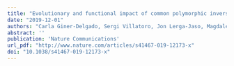 ```yaml
---
title: "Evolutionary and functional impact of common polymorphic inversions in the human genome"
date: "2019-12-01"
authors: "Carla Giner-Delgado, Sergi Villatoro, Jon Lerga-Jaso, Magdalena Gayà-Vidal, Meritxell Oliva, David Castellano, Lorena Pantano, Bárbara D. Bitarello, David Izquierdo, Isaac Noguera, Iñigo Olalde, Alejandra Delprat, Antoine Blancher, Carles Lalueza-Fox, Tõnu Esko, Paul F. O'Reilly, Aida M. Andrés, Luca Ferretti, Marta Puig, Mario Cáceres"
abstract: ''
publication: 'Nature Communications'
url_pdf: "http://www.nature.com/articles/s41467-019-12173-x"
doi: "10.1038/s41467-019-12173-x"
---
```


